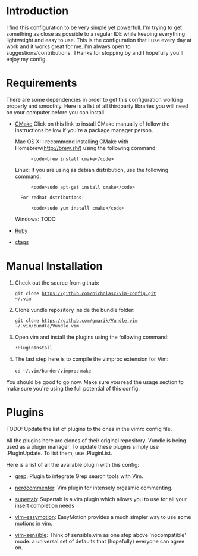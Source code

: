 Introduction
===========
I find this configuration to be very simple yet powerfull. I'm trying to get something as close as possible to a regular IDE while keeping everything lightweight and easy to use. This is the configuration that I use every day at work and it works great for me. I'm always open to suggestions/contributions. THanks for stopping by and I hopefully you'll enjoy my config.

Requirements
============
There are some dependencies in order to get this configuration working properly and smoothly. Here is a list of all thirdparty libraries you will need on your computer before you can install.

* [CMake](http://www.cmake.org/cmake/resources/software.html) Click on this link to install CMake manually of follow the instructions bellow if you're a package manager person.

	Mac OS X: 
		I recommend installing CMake with Homebrew(http://brew.sh/) using the following command:

			<code>brew install cmake</code>

	Linux:
		If you are using as debian distribution, use the following command:
			
			<code>sudo apt-get install cmake</code>

		For redhat dstributions:
			
			<code>sudo yum install cmake</code>

	Windows:
		TODO

* [Ruby]()

* [ctags]()


Manual Installation
===================

1. Check out the source from github:

	<code>git clone https://github.com/nicholasc/vim-config.git ~/.vim</code>

2. Clone vundle repository inside the bundle folder:

	<code>git clone https://github.com/gmarik/Vundle.vim ~/.vim/bundle/Vundle.vim</code>

3. Open vim and install the plugins using the following command:
	
	<code>:PluginInstall</code>

4. The last step here is to compile the vimproc extension for Vim:

    <code>cd ~/.vim/bunder/vimproc</code>
    <code>make</code>

You should be good to go now. Make sure you read the usage section to make sure you're using the full potential of this config.

Plugins
=======

TODO: Update the list of plugins to the ones in the vimrc config file.

All the plugins here are clones of their original repository. Vundle is being used as a plugin manager. To update these plugins simply use :PluginUpdate. To list them, use :PluginList.

Here is a list of all the available plugin with this config:

* [grep](https://github.com/yegappan/grep): Plugin to integrate Grep search tools with Vim.


* [nerdcommenter](https://github.com/scrooloose/nerdcommenter): Vim plugin for intensely orgasmic commenting.


* [supertab](https://github.com/ervandew/supertab): Supertab is a vim plugin which allows you to use <Tab> for all your insert completion needs 

* [vim-easymotion](https://github.com/Lokaltog/vim-easymotion): EasyMotion provides a much simpler way to use some motions in vim.

* [vim-sensible](https://github.com/tpope/vim-sensible): Think of sensible.vim as one step above 'nocompatible' mode: a universal set of defaults that (hopefully) everyone can agree on.
